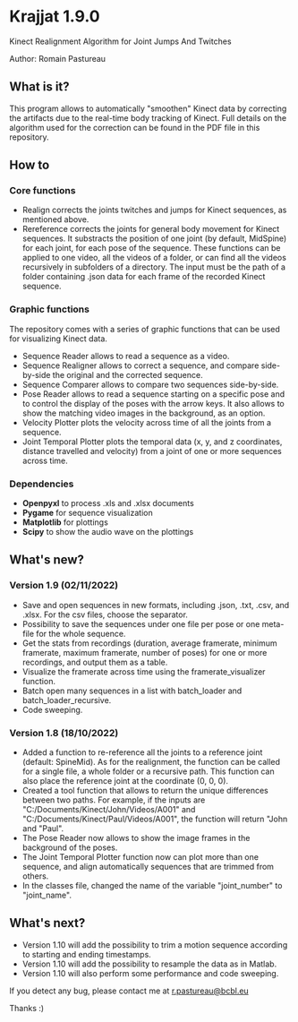 # **Krajjat 1.9.0**
Kinect Realignment Algorithm for Joint Jumps And Twitches

Author: Romain Pastureau

## What is it?
This program allows to automatically "smoothen" Kinect data by correcting the artifacts due to the real-time body tracking of Kinect. Full details on the algorithm used for the correction can be found in the PDF file in this repository.

## How to

### Core functions
* Realign corrects the joints twitches and jumps for Kinect sequences, as mentioned above. 
* Rereference corrects the joints for general body movement for Kinect sequences. It substracts the position of one joint (by default, MidSpine) for each joint, for each pose of the sequence.
These functions can be applied to one video, all the videos of a folder, or can find all the videos recursively in subfolders of a directory. The input must be the path of a folder containing .json data for each frame of the recorded Kinect sequence.

### Graphic functions
The repository comes with a series of graphic functions that can
be used for visualizing Kinect data.
* Sequence Reader allows to read a sequence as a video.
* Sequence Realigner allows to correct a sequence, and compare side-by-side the original and the corrected sequence.
* Sequence Comparer allows to compare two sequences side-by-side.
* Pose Reader allows to read a sequence starting on a specific pose and to control the display of the poses with the arrow keys. It also allows to show the matching video images in the background, as an option.
* Velocity Plotter plots the velocity across time of all the joints from a sequence.
* Joint Temporal Plotter plots the temporal data (x, y, and z coordinates, distance travelled and velocity) from a joint of one or more sequences across time.

### Dependencies
* **Openpyxl** to process .xls and .xlsx documents
* **Pygame** for sequence visualization
* **Matplotlib** for plottings
* **Scipy** to show the audio wave on the plottings

## What's new?

### Version 1.9 (02/11/2022)
* Save and open sequences in new formats, including .json, .txt, .csv, and .xlsx. For the csv files, choose the separator.
* Possibility to save the sequences under one file per pose or one meta-file for the whole sequence.
* Get the stats from recordings (duration, average framerate, minimum framerate, maximum framerate, number of poses) for one or more recordings, and output them as a table.
* Visualize the framerate across time using the framerate_visualizer function.
* Batch open many sequences in a list with batch_loader and batch_loader_recursive.
* Code sweeping.

### Version 1.8 (18/10/2022)
* Added a function to re-reference all the joints to a reference joint (default: SpineMid). As for the realignment, the function can be called for a single file, a whole folder or a recursive path. This function can also place the reference joint at the coordinate (0, 0, 0).
* Created a tool function that allows to return the unique differences between two paths. For example, if the inputs are "C:/Documents/Kinect/John/Videos/A001" and "C:/Documents/Kinect/Paul/Videos/A001", the function will return "John and "Paul".
* The Pose Reader now allows to show the image frames in the background of the poses.
* The Joint Temporal Plotter function now can plot more than one sequence, and align automatically sequences that are trimmed from others.
* In the classes file, changed the name of the variable "joint_number" to "joint_name".
 
## What's next?
* Version 1.10 will add the possibility to trim a motion sequence according to starting and ending timestamps.
* Version 1.10 will add the possibility to resample the data as in Matlab.
* Version 1.10 will also perform some performance and code sweeping.

If you detect any bug, please contact me at r.pastureau@bcbl.eu

Thanks :)